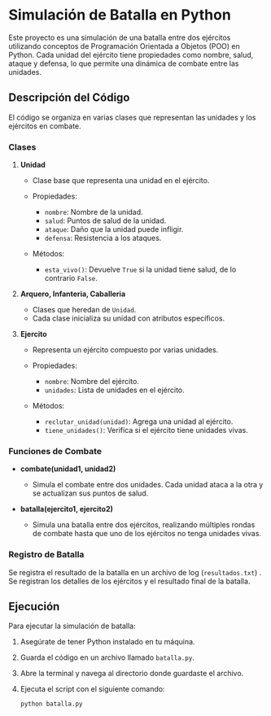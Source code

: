 
# Simulación de Batalla en Python

Este proyecto es una simulación de una batalla entre dos ejércitos utilizando conceptos de Programación Orientada a Objetos (POO) en Python. Cada unidad del ejército tiene propiedades como nombre, salud, ataque y defensa, lo que permite una dinámica de combate entre las unidades.

## Descripción del Código

El código se organiza en varias clases que representan las unidades y los ejércitos en combate.

### Clases

1. **Unidad**
   - Clase base que representa una unidad en el ejército.
   - Propiedades:
     - `nombre`: Nombre de la unidad.
     - `salud`: Puntos de salud de la unidad.
     - `ataque`: Daño que la unidad puede infligir.
     - `defensa`: Resistencia a los ataques.

   - Métodos:
     - `esta_vivo()`: Devuelve `True` si la unidad tiene salud, de lo contrario `False`.

2. **Arquero, Infanteria, Caballeria**
   - Clases que heredan de `Unidad`.
   - Cada clase inicializa su unidad con atributos específicos.

3. **Ejercito**
   - Representa un ejército compuesto por varias unidades.
   - Propiedades:
     - `nombre`: Nombre del ejército.
     - `unidades`: Lista de unidades en el ejército.
   
   - Métodos:
     - `reclutar_unidad(unidad)`: Agrega una unidad al ejército.
     - `tiene_unidades()`: Verifica si el ejército tiene unidades vivas.

### Funciones de Combate

- **combate(unidad1, unidad2)**
  - Simula el combate entre dos unidades. Cada unidad ataca a la otra y se actualizan sus puntos de salud.

- **batalla(ejercito1, ejercito2)**
  - Simula una batalla entre dos ejércitos, realizando múltiples rondas de combate hasta que uno de los ejércitos no tenga unidades vivas.

### Registro de Batalla

Se registra el resultado de la batalla en un archivo de log (`resultados.txt`) . Se registran los detalles de los ejércitos y el resultado final de la batalla.

## Ejecución

Para ejecutar la simulación de batalla:

1. Asegúrate de tener Python instalado en tu máquina.
2. Guarda el código en un archivo llamado `batalla.py`.
3. Abre la terminal y navega al directorio donde guardaste el archivo.
4. Ejecuta el script con el siguiente comando:

   ```bash
   python batalla.py


